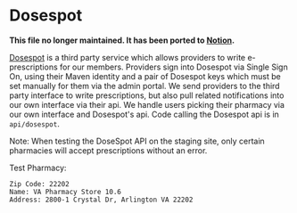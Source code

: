 # Dosespot

**This file no longer maintained. It has been ported to [Notion](https://www.notion.so/mavenclinic/DoseSpot-8a1f57d583b449e78ed327734f616598).**

[Dosespot](https://www.dosespot.com/) is a third party service which allows providers to write e-prescriptions for our members. Providers sign into Dosespot via Single Sign On, using their Maven identity and a pair of Dosespot keys which must be set manually for them via the admin portal. We send providers to the third party interface to write prescriptions, but also pull related notifications into our own interface via their api. We handle users picking their pharmacy via our own interface and Dosespot's api. Code calling the Dosespot api is in `api/dosespot`.

Note: When testing the DoseSpot API on the staging site, only certain pharmacies will accept prescriptions without an error.

Test Pharmacy:
```
Zip Code: 22202
Name: VA Pharmacy Store 10.6
Address: 2800-1 Crystal Dr, Arlington VA 22202
```
